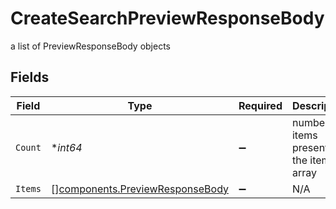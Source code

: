 # CreateSearchPreviewResponseBody

a list of PreviewResponseBody objects


## Fields

| Field                                                                              | Type                                                                               | Required                                                                           | Description                                                                        |
| ---------------------------------------------------------------------------------- | ---------------------------------------------------------------------------------- | ---------------------------------------------------------------------------------- | ---------------------------------------------------------------------------------- |
| `Count`                                                                            | **int64*                                                                           | :heavy_minus_sign:                                                                 | number of items present in the items array                                         |
| `Items`                                                                            | [][components.PreviewResponseBody](../../models/components/previewresponsebody.md) | :heavy_minus_sign:                                                                 | N/A                                                                                |